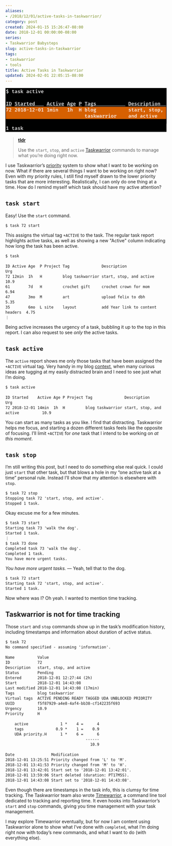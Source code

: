 ```yaml
---
aliases:
- /2018/12/01/active-tasks-in-taskwarrior/
category: post
created: 2024-01-15 15:26:47-08:00
date: 2018-12-01 00:00:00-08:00
series:
- Taskwarrior Babysteps
slug: active-tasks-in-taskwarrior
tags:
- taskwarrior
- tools
title: Active Tasks in Taskwarrior
updated: 2024-02-01 22:05:15-08:00
---
```


![attachments/img/2018/cover-2018-12-01.png](../../../attachments/img/2018/cover-2018-12-01.png)

 > 
 > **[tldr](../../../card/tldr.md)**
>
 > Use the `start`, `stop`, and `active` [Taskwarrior](../../../card/Taskwarrior.md) commands to manage what you’re doing right now.

I use Taskwarrior’s [priority](../../2017/12/taskwarrior-priorities.md) system to show what I want to be working on now. What if there are several things I want to be working on right now? Even with my priority rules, I still find myself drawn to the lower priority tasks that are more interesting. Realistically, I can only do one thing at a time. How do I remind myself which task should have my active attention?

## `task start`

Easy! Use the `start` command.

````
$ task 72 start
````

This assigns the virtual tag `+ACTIVE` to the task. The regular task report highlights active tasks, as well as showing a new "Active" column indicating how long the task has been active.

````
$ task

ID Active Age  P Project Tag              Description                       Urg
72 12min  1h   H         blog taskwarrior start, stop, and active           10.9
61        7d   H         crochet gift     crochet crown for mom             6.94
47        3mo  M         art              upload felix to dbh               5.35
35        6mo  L site    layout           add Year link to content headers  4.75
⋮
````

Being active increases the urgency of a task, bubbling it up to the top in this report. I can also request to see *only* the active tasks.

## `task active`

The `active` report shows me only those tasks that have been assigned the `+ACTIVE` virtual tag. Very handy in my blog [context](../02/taskwarrior-contexts.md), when many curious ideas are tugging at my easily distracted brain and I need to see just what I’m doing.

````
$ task active

ID Started    Active Age P Project Tag              Description                      Urg
72 2018-12-01 14min  1h  H         blog taskwarrior start, stop, and active          10.9
````

You can start as many tasks as you like. I find that distracting. Taskwarrior helps me focus, and starting a dozen different tasks feels like the opposite of focusing. I’ll limit `+ACTIVE` for *one* task that I intend to be working on *at this moment*.

## `task stop`

I’m still writing this post, but I need to do something else real quick. I could just `start` that other task, but that blows a hole in my “one active task at a time” personal rule. Instead I’ll show that my attention is elsewhere with `stop`.

````
$ task 72 stop
Stopping task 72 'start, stop, and active'.
Stopped 1 task.
````

Okay excuse me for a few minutes.

````
$ task 73 start
Starting task 73 'walk the dog'.
Started 1 task.
⋮
$ task 73 done
Completed task 73 'walk the dog'.
Completed 1 task.
You have more urgent tasks.
````

*You have more urgent tasks.* — Yeah, tell that to the dog.

````
$ task 72 start
Starting task 72 'start, stop, and active'.
Started 1 task.
````

Now where was I? Oh yeah. I wanted to mention time tracking.

## Taskwarrior is not for time tracking

Those `start` and `stop` commands show up in the task’s modification history, including timestamps and information about duration of active status.

````
$ task 72
No command specified - assuming 'information'.

Name          Value
ID            72
Description   start, stop, and active
Status        Pending
Entered       2018-12-01 12:27:44 (2h)
Start         2018-12-01 14:43:08
Last modified 2018-12-01 14:43:08 (17min)
Tags          blog taskwarrior
Virtual tags  ACTIVE PENDING READY TAGGED UDA UNBLOCKED PRIORITY
UUID          f5f87929-a4e8-4af4-bb38-cf142235f693
Urgency       10.9
Priority      H

    active              1 *    4 =      4
    tags              0.9 *    1 =    0.9
    UDA priority.H      1 *    6 =      6
                                   ------
                                     10.9

Date                Modification
2018-12-01 13:25:51 Priority changed from 'L' to 'M'.
2018-12-01 13:41:53 Priority changed from 'M' to 'H'.
2018-12-01 13:42:01 Start set to '2018-12-01 13:42:01'.
2018-12-01 13:59:06 Start deleted (duration: PT17M5S).
2018-12-01 14:43:08 Start set to '2018-12-01 14:43:08'.
````

Even though there are timestamps in the task info, this is clumsy for time tracking. The Taskwarrior team also wrote [Timewarrior](https://taskwarrior.org/docs/timewarrior), a command line tool dedicated to tracking and reporting time. It even hooks into Taskwarrior’s `start` and `stop` commands, giving you time management with your task management.

I may explore Timewarrior eventually, but for now I am content using Taskwarrior alone to show what I’ve done with `completed`, what I’m doing right now with today’s new commands, and what I want to do (with everything else).